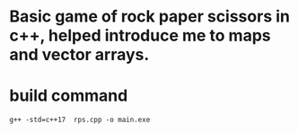 # Basic game of rock paper scissors in c++, helped introduce me to maps and vector arrays.

# build command
```g++ -std=c++17  rps.cpp -o main.exe```
